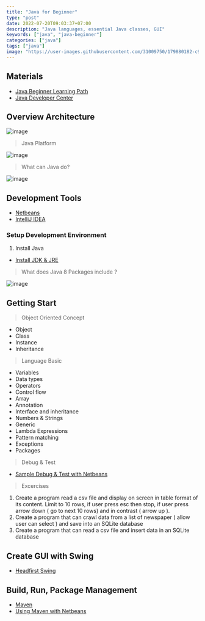 ```yaml
---
title: "Java for Beginner"
type: "post"
date: 2022-07-20T09:03:37+07:00
description: "Java languages, essential Java classes, GUI"
keywords: ["java", "java-beginner"]
categories: ["java"]
tags: ["java"]
image: "https://user-images.githubusercontent.com/31009750/179880182-c9ef3fc3-6a72-42e4-9d06-69ee336e085f.png"
---
```


## Materials

- [Java Beginner Learning Path](https://docs.oracle.com/javase/tutorial/tutorialLearningPaths.html)
- [Java Developer Center](https://dev.java/learn/)

## Overview Architecture

![image](https://user-images.githubusercontent.com/31009750/179880593-d0c60179-b32b-4f19-b490-a4729d35db10.png)

> Java Platform

![image](https://user-images.githubusercontent.com/31009750/179880656-d0c59894-64ef-4c32-8c0d-72f6730aa553.png)

> What can Java do?

![image](https://user-images.githubusercontent.com/31009750/179881065-c161a4e7-2e6c-49be-a036-0ea9e497f86a.png)

## Development Tools

- [Netbeans](https://netbeans.apache.org/kb/docs/java/)
- [IntelliJ IDEA](https://www.jetbrains.com/idea/)

### Setup Development Environment

1. Install Java

- [Install JDK & JRE](https://www.oracle.com/java/technologies/downloads/#java8-windows)

> What does Java 8 Packages include ?

![image](https://user-images.githubusercontent.com/31009750/179881422-085f412a-f764-4793-9df3-6dd0acd95fab.png)

## Getting Start

> Object Oriented Concept

- Object
- Class
- Instance
- Inheritance

> Language Basic

- Variables
- Data types
- Operators
- Control flow
- Array
- Annotation
- Interface and inheritance
- Numbers & Strings
- Generic
- Lambda Expressions
- Pattern matching
- Exceptions
- Packages

> Debug & Test

- [Sample Debug & Test with Netbeans](https://netbeans.apache.org/kb/docs/java/)

> Excercises

1. Create a program read a csv file and display on screen in table format of its content. Limit to 10 rows, if user press esc then stop, if user press arrow down ( go to next 10 rows) and in contrast ( arrow up ).
2. Create a program that can crawl data from a list of newspaper ( allow user can select ) and save into an SQLite database
3. Create a program that can read a csv file and insert data in an SQLite database

## Create GUI with Swing

- [Headfirst Swing](https://docs.oracle.com/javase/tutorial/uiswing/index.html)

## Build, Run, Package Management

- [Maven](https://maven.apache.org/what-is-maven.html)
- [Using Maven with Netbeans](https://netbeans.apache.org/wiki/MavenBestPractices.asciidoc)
